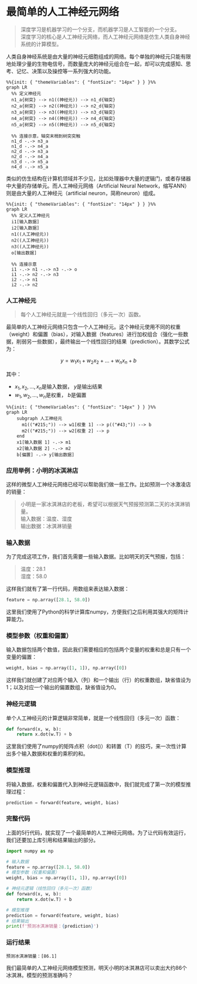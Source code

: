 # 最简单的人工神经元网络

> 深度学习是机器学习的一个分支，而机器学习是人工智能的一个分支。<br>
> 深度学习的核心是人工神经元网络，而人工神经元网络是仿生人类自身神经系统的计算模型。

人类自身神经系统是由大量的神经元细胞组成的网络。每个单独的神经元只能有限地处理少量的生物电信号，而数量庞大的神经元组合在一起，却可以完成感知、思考、记忆、决策以及操控等一系列强大的功能。

```mermaid
%%{init: { "themeVariables": { "fontSize": "14px" } } }%%
graph LR
  %% 定义神经元
  n1_a{树突} --> n1((神经元)) --> n1_d{轴突}
  n2_a{树突} --> n2((神经元)) --> n2_d{轴突}
  n3_a{树突} --> n3((神经元)) --> n3_d{轴突}
  n4_a{树突} --> n4((神经元)) --> n4_d{轴突}
  n5_a{树突} --> n5((神经元)) --> n5_d{轴突}

  %% 连接示意，轴突末梢到树突突触
  n1_d -.-> n3_a
  n1_d -.-> n4_a
  n2_d -.-> n3_a
  n2_d -.-> n4_a
  n3_d -.-> n5_a
  n4_d -.-> n5_a
```

类似的仿生结构在计算机领域并不少见，比如处理器中大量的逻辑门，或者存储器中大量的存储单元。而人工神经元网络（Artificial Neural Network，缩写ANN）则是由大量的人工神经元（artificial neuron，简称neuron）组成。

```mermaid
%%{init: { "themeVariables": { "fontSize": "14px" } } }%%
graph LR
  %% 定义人工神经元
  i1[输入数据]
  i2[输入数据]
  n1((人工神经元))
  n2((人工神经元))
  n3((人工神经元))
  o[输出数据]
  
  %% 连接示意
  i1 -.-> n1 -.-> n3 -.-> o
  i1 -.-> n2 -.-> n3
  i2 -.-> n1
  i2 -.-> n2
```

### 人工神经元

> 每个人工神经元就是一个线性回归（多元一次）函数。

最简单的人工神经元网络只包含一个人工神经元。这个神经元使用不同的权重（weight）和偏置（bias），对输入数据（features）进行加权组合（强化一些数据，削弱另一些数据），最终输出一个线性回归的结果（prediction）。其数学公式为：

$$y = w_1x_1 + w_2x_2 + \dots + w_nx_n + b$$

其中：
- $x_1, x_2, \dots, x_n$是输入数据， $y$是输出结果
- $w_1, w_2, \dots, w_n$是权重， $b$是偏置

```mermaid
%%{init: { "themeVariables": { "fontSize": "14px" } } }%%
graph LR
    subgraph 人工神经元
      m1(("#215;")) --> w1[权重 1] --> p(("#43;")) --> b
      m2(("#215;")) --> w2[权重 2] --> p
    end
    x1[输入数据 1] -.-> m1
    x2[输入数据 2] -.-> m2
    b[偏置] -.-> y[输出数据]
```    

### 应用举例：小明的冰淇淋店

这样的微型人工神经元网络已经可以帮助我们做一些工作。比如预测一个冰激凌店的销量：

> 小明是一家冰淇淋店的老板，希望可以根据天气预报预测第二天的冰淇淋销量。<br>
> 输入数据：温度、湿度<br>
> 输出数据：冰淇淋销量

### 输入数据

为了完成这项工作，我们首先需要一些输入数据。比如明天的天气预报，包括：

> 温度：28.1<br>
> 湿度：58.0

这样我们就有了第一行代码，用数组来表达输入数据：

```python
feature = np.array([28.1, 58.0])
```

这里我们使用了Python的科学计算库numpy，方便我们之后利用其强大的矩阵计算能力。

### 模型参数（权重和偏置）

输入数据包括两个数值，因此我们需要相应的包括两个变量的权重和总是只有一个变量的偏置：

```python
weight, bias = np.array([1, 1]), np.array([0])
```

这样我们就创建了对应两个输入（列）和一个输出（行）的权重数组，缺省值设为1；以及对应一个输出的偏置数组，缺省值设为0。

### 神经元逻辑

单个人工神经元的计算逻辑非常简单，就是一个线性回归（多元一次）函数：

```python
def forward(x, w, b):
    return x.dot(w.T) + b
```

这里我们使用了numpy的矩阵点积（dot()）和转置（T）的技巧，来一次性计算出多个输入数据和权重的乘积的和。

### 模型推理

将输入数据，权重和偏置代入到神经元逻辑函数中，我们就完成了第一次的模型推理过程：

```python
prediction = forward(feature, weight, bias)
```

### 完整代码

上面的5行代码，就实现了一个最简单的人工神经元网络。为了让代码有效运行，我们还要加上库引用和结果输出的部分。

```python
import numpy as np

# 输入数据
feature = np.array([28.1, 58.0])
# 模型参数（权重和偏置）
weight, bias = np.array([1, 1]), np.array([0])

# 神经元逻辑（线性回归（多元一次）函数）
def forward(x, w, b):
    return x.dot(w.T) + b

# 模型推理
prediction = forward(feature, weight, bias)
# 结果输出
print(f'预测冰淇淋销量：{prediction}')
```

### 运行结果

```text
预测冰淇淋销量：[86.1]
```

我们最简单的人工神经元网络模型预测，明天小明的冰淇淋店可以卖出大约86个冰淇淋。模型的预测准确吗？


